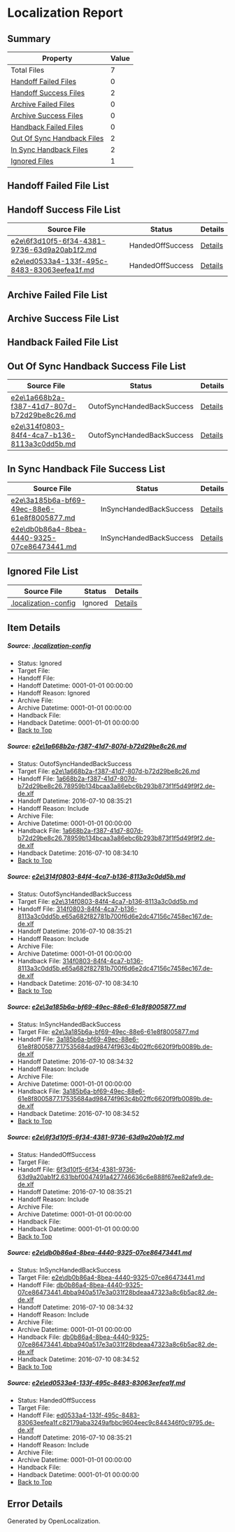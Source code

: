 # <a name='report-top'></a> Localization Report

## Summary
 Property | Value 
 -------- | ----- 
 Total Files | 7
[ Handoff Failed Files ](#handoff-failed-list)| 0
[ Handoff Success Files ](#handoff-success-list)| 2
[ Archive Failed Files ](#archive-failed-list)| 0
[ Archive Success Files ](#archive-success-list)| 0
[ Handback Failed Files ](#handback-failed-list)| 0
[ Out Of Sync Handback Files ](#outofsync-handback-success-list)| 2
[ In Sync Handback Files ](#insync-handback-success-list)| 2
[ Ignored Files ](#ignored-list)| 1

## <a name='handoff-failed-list'></a> Handoff Failed File List

## <a name='handoff-success-list'></a> Handoff Success File List
 Source File | Status | Details 
 ----------- | ------ | ------- 
 [e2e\6f3d10f5-6f34-4381-9736-63d9a20ab1f2.md](https://github.com/OpenLocalizationTestOrg/oltest/blob/7ea404087b92c0fd165d8181f3f58f1998335922/e2e/6f3d10f5-6f34-4381-9736-63d9a20ab1f2.md) | HandedOffSuccess | [Details](#ae7bf89c7c236ad33bd9d2768455d341da2eb7524)
 [e2e\ed0533a4-133f-495c-8483-83063eefea1f.md](https://github.com/OpenLocalizationTestOrg/oltest/blob/7ea404087b92c0fd165d8181f3f58f1998335922/e2e/ed0533a4-133f-495c-8483-83063eefea1f.md) | HandedOffSuccess | [Details](#83fc4633fd47e3d2a75036266dc423a8b41ac6c06)

## <a name='archive-failed-list'></a> Archive Failed File List

## <a name='archive-success-list'></a> Archive Success File List

## <a name='handback-failed-list'></a> Handback Failed File List

## <a name='outofsync-handback-success-list'></a> Out Of Sync Handback Success File List
 Source File | Status | Details 
 ----------- | ------ | ------- 
 [e2e\1a668b2a-f387-41d7-807d-b72d29be8c26.md](https://github.com/OpenLocalizationTestOrg/oltest/blob/9eede693b8d90d6d9366719bce20c7cf545adc41/e2e/1a668b2a-f387-41d7-807d-b72d29be8c26.md) | OutofSyncHandedBackSuccess | [Details](#5c76bc82dbe06231667585f733dbd81cf62965561)
 [e2e\314f0803-84f4-4ca7-b136-8113a3c0dd5b.md](https://github.com/OpenLocalizationTestOrg/oltest/blob/9eede693b8d90d6d9366719bce20c7cf545adc41/e2e/314f0803-84f4-4ca7-b136-8113a3c0dd5b.md) | OutofSyncHandedBackSuccess | [Details](#c7e3cfdc02986a3363b10b2ffaa76385e354ed462)

## <a name='insync-handback-success-list'></a> In Sync Handback File Success List
 Source File | Status | Details 
 ----------- | ------ | ------- 
 [e2e\3a185b6a-bf69-49ec-88e6-61e8f8005877.md](https://github.com/OpenLocalizationTestOrg/oltest/blob/be2e147c6188dad7abe6a99f5c3bae2bd6184dc7/e2e/3a185b6a-bf69-49ec-88e6-61e8f8005877.md) | InSyncHandedBackSuccess | [Details](#81ed19f2f75ab6a9095a62e71123a5efd254bc203)
 [e2e\db0b86a4-8bea-4440-9325-07ce86473441.md](https://github.com/OpenLocalizationTestOrg/oltest/blob/be2e147c6188dad7abe6a99f5c3bae2bd6184dc7/e2e/db0b86a4-8bea-4440-9325-07ce86473441.md) | InSyncHandedBackSuccess | [Details](#7e1fc434f7d75be004889c62cc05288ac9e7003b5)

## <a name='ignored-list'></a> Ignored File List
 Source File | Status | Details 
 ----------- | ------ | ------- 
 [.localization-config](https://github.com/OpenLocalizationTestOrg/oltest/blob/7ea404087b92c0fd165d8181f3f58f1998335922/.localization-config) | Ignored | [Details](#3d4f252ac210baf56311d7e97dcc2db10974dbd20)

## Item Details
##### <a name='3d4f252ac210baf56311d7e97dcc2db10974dbd20'></a> Source: [.localization-config](https://github.com/OpenLocalizationTestOrg/oltest/blob/7ea404087b92c0fd165d8181f3f58f1998335922/.localization-config)
* Status: Ignored
* Target File: 
* Handoff File: 
* Handoff Datetime: 0001-01-01 00:00:00
* Handoff Reason: Ignored
* Archive File: 
* Archive Datetime: 0001-01-01 00:00:00
* Handback File: 
* Handback Datetime: 0001-01-01 00:00:00
* [Back to Top](#report-top)

##### <a name='5c76bc82dbe06231667585f733dbd81cf62965561'></a> Source: [e2e\1a668b2a-f387-41d7-807d-b72d29be8c26.md](https://github.com/OpenLocalizationTestOrg/oltest/blob/9eede693b8d90d6d9366719bce20c7cf545adc41/e2e/1a668b2a-f387-41d7-807d-b72d29be8c26.md)
* Status: OutofSyncHandedBackSuccess
* Target File: [e2e\1a668b2a-f387-41d7-807d-b72d29be8c26.md](https://github.com/OpenLocalizationTestOrg/oltest-dede-fly/blob/71f4207f79cec278037f856f172fbaeff59c614e/e2e/1a668b2a-f387-41d7-807d-b72d29be8c26.md)
* Handoff File: [1a668b2a-f387-41d7-807d-b72d29be8c26.78959b134bcaa3a86ebc6b293b873f1f5d49f9f2.de-de.xlf](https://github.com/OpenLocalizationTestOrg/olhandoff-e2e/blob/a9ce649f6dcc31bdaa98f4368e4ad5adb37259e3/ol-handoff/OpenLocalizationTestOrg/oltest-dede-fly/ci/low/1a668b2a-f387-41d7-807d-b72d29be8c26.78959b134bcaa3a86ebc6b293b873f1f5d49f9f2.de-de.xlf)
* Handoff Datetime: 2016-07-10 08:35:21
* Handoff Reason: Include
* Archive File: 
* Archive Datetime: 0001-01-01 00:00:00
* Handback File: [1a668b2a-f387-41d7-807d-b72d29be8c26.78959b134bcaa3a86ebc6b293b873f1f5d49f9f2.de-de.xlf](https://github.com/OpenLocalizationTestOrg/olhandback-e2e/blob/606a73100efa6f6299e6719db395cce3d41d26f8/ol-handback/OpenLocalizationTestOrg/oltest-dede-fly/ci/high/1a668b2a-f387-41d7-807d-b72d29be8c26.78959b134bcaa3a86ebc6b293b873f1f5d49f9f2.de-de.xlf)
* Handback Datetime: 2016-07-10 08:34:10
* [Back to Top](#report-top)

##### <a name='c7e3cfdc02986a3363b10b2ffaa76385e354ed462'></a> Source: [e2e\314f0803-84f4-4ca7-b136-8113a3c0dd5b.md](https://github.com/OpenLocalizationTestOrg/oltest/blob/9eede693b8d90d6d9366719bce20c7cf545adc41/e2e/314f0803-84f4-4ca7-b136-8113a3c0dd5b.md)
* Status: OutofSyncHandedBackSuccess
* Target File: [e2e\314f0803-84f4-4ca7-b136-8113a3c0dd5b.md](https://github.com/OpenLocalizationTestOrg/oltest-dede-fly/blob/71f4207f79cec278037f856f172fbaeff59c614e/e2e/314f0803-84f4-4ca7-b136-8113a3c0dd5b.md)
* Handoff File: [314f0803-84f4-4ca7-b136-8113a3c0dd5b.e65a682f82781b700f6d6e2dc47156c7458ec167.de-de.xlf](https://github.com/OpenLocalizationTestOrg/olhandoff-e2e/blob/a9ce649f6dcc31bdaa98f4368e4ad5adb37259e3/ol-handoff/OpenLocalizationTestOrg/oltest-dede-fly/ci/low/314f0803-84f4-4ca7-b136-8113a3c0dd5b.e65a682f82781b700f6d6e2dc47156c7458ec167.de-de.xlf)
* Handoff Datetime: 2016-07-10 08:35:21
* Handoff Reason: Include
* Archive File: 
* Archive Datetime: 0001-01-01 00:00:00
* Handback File: [314f0803-84f4-4ca7-b136-8113a3c0dd5b.e65a682f82781b700f6d6e2dc47156c7458ec167.de-de.xlf](https://github.com/OpenLocalizationTestOrg/olhandback-e2e/blob/606a73100efa6f6299e6719db395cce3d41d26f8/ol-handback/OpenLocalizationTestOrg/oltest-dede-fly/ci/high/314f0803-84f4-4ca7-b136-8113a3c0dd5b.e65a682f82781b700f6d6e2dc47156c7458ec167.de-de.xlf)
* Handback Datetime: 2016-07-10 08:34:10
* [Back to Top](#report-top)

##### <a name='81ed19f2f75ab6a9095a62e71123a5efd254bc203'></a> Source: [e2e\3a185b6a-bf69-49ec-88e6-61e8f8005877.md](https://github.com/OpenLocalizationTestOrg/oltest/blob/be2e147c6188dad7abe6a99f5c3bae2bd6184dc7/e2e/3a185b6a-bf69-49ec-88e6-61e8f8005877.md)
* Status: InSyncHandedBackSuccess
* Target File: [e2e\3a185b6a-bf69-49ec-88e6-61e8f8005877.md](https://github.com/OpenLocalizationTestOrg/oltest-dede-fly/blob/6ed0cab3c128761e1a2be657cff86638e3a85cb1/e2e/3a185b6a-bf69-49ec-88e6-61e8f8005877.md)
* Handoff File: [3a185b6a-bf69-49ec-88e6-61e8f8005877.17535684ad98474f963c4b02ffc6620f9fb0089b.de-de.xlf](https://github.com/OpenLocalizationTestOrg/olhandoff-e2e/blob/3bff6387554863837d58c823a5db32cab12c4864/ol-handoff/OpenLocalizationTestOrg/oltest-dede-fly/ci/ht/3a185b6a-bf69-49ec-88e6-61e8f8005877.17535684ad98474f963c4b02ffc6620f9fb0089b.de-de.xlf)
* Handoff Datetime: 2016-07-10 08:34:32
* Handoff Reason: Include
* Archive File: 
* Archive Datetime: 0001-01-01 00:00:00
* Handback File: [3a185b6a-bf69-49ec-88e6-61e8f8005877.17535684ad98474f963c4b02ffc6620f9fb0089b.de-de.xlf](https://github.com/OpenLocalizationTestOrg/olhandback-e2e/blob/ab23f4f27c60917e73bb718a5dc1159804453100/ol-handback/OpenLocalizationTestOrg/oltest-dede-fly/ci/ht/3a185b6a-bf69-49ec-88e6-61e8f8005877.17535684ad98474f963c4b02ffc6620f9fb0089b.de-de.xlf)
* Handback Datetime: 2016-07-10 08:34:52
* [Back to Top](#report-top)

##### <a name='ae7bf89c7c236ad33bd9d2768455d341da2eb7524'></a> Source: [e2e\6f3d10f5-6f34-4381-9736-63d9a20ab1f2.md](https://github.com/OpenLocalizationTestOrg/oltest/blob/7ea404087b92c0fd165d8181f3f58f1998335922/e2e/6f3d10f5-6f34-4381-9736-63d9a20ab1f2.md)
* Status: HandedOffSuccess
* Target File: 
* Handoff File: [6f3d10f5-6f34-4381-9736-63d9a20ab1f2.631bbf0047491a427746636c6e888f67ee82afe9.de-de.xlf](https://github.com/OpenLocalizationTestOrg/olhandoff-e2e/blob/a9ce649f6dcc31bdaa98f4368e4ad5adb37259e3/ol-handoff/OpenLocalizationTestOrg/oltest-dede-fly/ci/low/6f3d10f5-6f34-4381-9736-63d9a20ab1f2.631bbf0047491a427746636c6e888f67ee82afe9.de-de.xlf)
* Handoff Datetime: 2016-07-10 08:35:21
* Handoff Reason: Include
* Archive File: 
* Archive Datetime: 0001-01-01 00:00:00
* Handback File: 
* Handback Datetime: 0001-01-01 00:00:00
* [Back to Top](#report-top)

##### <a name='7e1fc434f7d75be004889c62cc05288ac9e7003b5'></a> Source: [e2e\db0b86a4-8bea-4440-9325-07ce86473441.md](https://github.com/OpenLocalizationTestOrg/oltest/blob/be2e147c6188dad7abe6a99f5c3bae2bd6184dc7/e2e/db0b86a4-8bea-4440-9325-07ce86473441.md)
* Status: InSyncHandedBackSuccess
* Target File: [e2e\db0b86a4-8bea-4440-9325-07ce86473441.md](https://github.com/OpenLocalizationTestOrg/oltest-dede-fly/blob/6ed0cab3c128761e1a2be657cff86638e3a85cb1/e2e/db0b86a4-8bea-4440-9325-07ce86473441.md)
* Handoff File: [db0b86a4-8bea-4440-9325-07ce86473441.4bba940a517e3a031f28bdeaa47323a8c6b5ac82.de-de.xlf](https://github.com/OpenLocalizationTestOrg/olhandoff-e2e/blob/3bff6387554863837d58c823a5db32cab12c4864/ol-handoff/OpenLocalizationTestOrg/oltest-dede-fly/ci/ht/db0b86a4-8bea-4440-9325-07ce86473441.4bba940a517e3a031f28bdeaa47323a8c6b5ac82.de-de.xlf)
* Handoff Datetime: 2016-07-10 08:34:32
* Handoff Reason: Include
* Archive File: 
* Archive Datetime: 0001-01-01 00:00:00
* Handback File: [db0b86a4-8bea-4440-9325-07ce86473441.4bba940a517e3a031f28bdeaa47323a8c6b5ac82.de-de.xlf](https://github.com/OpenLocalizationTestOrg/olhandback-e2e/blob/ab23f4f27c60917e73bb718a5dc1159804453100/ol-handback/OpenLocalizationTestOrg/oltest-dede-fly/ci/ht/db0b86a4-8bea-4440-9325-07ce86473441.4bba940a517e3a031f28bdeaa47323a8c6b5ac82.de-de.xlf)
* Handback Datetime: 2016-07-10 08:34:52
* [Back to Top](#report-top)

##### <a name='83fc4633fd47e3d2a75036266dc423a8b41ac6c06'></a> Source: [e2e\ed0533a4-133f-495c-8483-83063eefea1f.md](https://github.com/OpenLocalizationTestOrg/oltest/blob/7ea404087b92c0fd165d8181f3f58f1998335922/e2e/ed0533a4-133f-495c-8483-83063eefea1f.md)
* Status: HandedOffSuccess
* Target File: 
* Handoff File: [ed0533a4-133f-495c-8483-83063eefea1f.c82179aba3249afbbc9604eec9c844346f0c9795.de-de.xlf](https://github.com/OpenLocalizationTestOrg/olhandoff-e2e/blob/a9ce649f6dcc31bdaa98f4368e4ad5adb37259e3/ol-handoff/OpenLocalizationTestOrg/oltest-dede-fly/ci/low/ed0533a4-133f-495c-8483-83063eefea1f.c82179aba3249afbbc9604eec9c844346f0c9795.de-de.xlf)
* Handoff Datetime: 2016-07-10 08:35:21
* Handoff Reason: Include
* Archive File: 
* Archive Datetime: 0001-01-01 00:00:00
* Handback File: 
* Handback Datetime: 0001-01-01 00:00:00
* [Back to Top](#report-top)


## Error Details

Generated by OpenLocalization.
